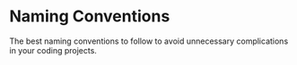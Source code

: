 # Naming Conventions

The best naming conventions to follow to avoid unnecessary complications in your coding projects.
